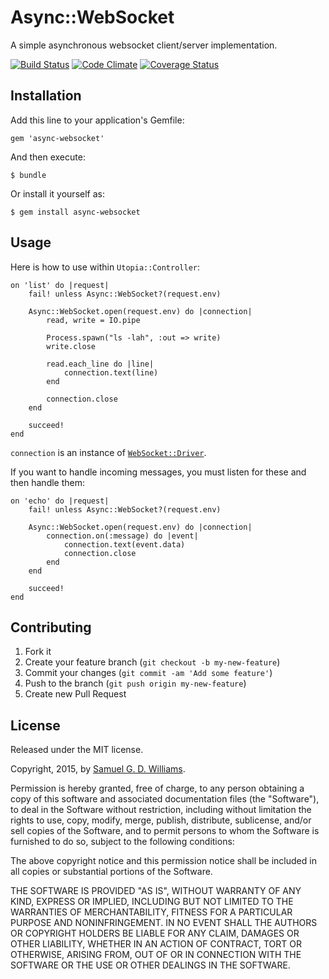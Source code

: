 # Async::WebSocket

A simple asynchronous websocket client/server implementation.

[![Build Status](https://secure.travis-ci.org/socketry/async-websocket.svg)](http://travis-ci.org/socketry/async-websocket)
[![Code Climate](https://codeclimate.com/github/socketry/async-websocket.svg)](https://codeclimate.com/github/socketry/async-websocket)
[![Coverage Status](https://coveralls.io/repos/socketry/async-websocket/badge.svg)](https://coveralls.io/r/socketry/async-websocket)

## Installation

Add this line to your application's Gemfile:

	gem 'async-websocket'

And then execute:

	$ bundle

Or install it yourself as:

	$ gem install async-websocket

## Usage

Here is how to use within `Utopia::Controller`:

	on 'list' do |request|
		fail! unless Async::WebSocket?(request.env)
		
		Async::WebSocket.open(request.env) do |connection|
			read, write = IO.pipe

			Process.spawn("ls -lah", :out => write)
			write.close

			read.each_line do |line|
				connection.text(line)
			end

			connection.close
		end
		
		succeed!
	end

`connection` is an instance of [`WebSocket::Driver`][1].

[1]: https://github.com/faye/websocket-driver-ruby

If you want to handle incoming messages, you must listen for these and then handle them:

	on 'echo' do |request|
		fail! unless Async::WebSocket?(request.env)
		
		Async::WebSocket.open(request.env) do |connection|
			connection.on(:message) do |event|
				connection.text(event.data)
				connection.close
			end
		end
		
		succeed!
	end

## Contributing

1. Fork it
2. Create your feature branch (`git checkout -b my-new-feature`)
3. Commit your changes (`git commit -am 'Add some feature'`)
4. Push to the branch (`git push origin my-new-feature`)
5. Create new Pull Request

## License

Released under the MIT license.

Copyright, 2015, by [Samuel G. D. Williams](http://www.codeotaku.com/samuel-williams).

Permission is hereby granted, free of charge, to any person obtaining a copy
of this software and associated documentation files (the "Software"), to deal
in the Software without restriction, including without limitation the rights
to use, copy, modify, merge, publish, distribute, sublicense, and/or sell
copies of the Software, and to permit persons to whom the Software is
furnished to do so, subject to the following conditions:

The above copyright notice and this permission notice shall be included in
all copies or substantial portions of the Software.

THE SOFTWARE IS PROVIDED "AS IS", WITHOUT WARRANTY OF ANY KIND, EXPRESS OR
IMPLIED, INCLUDING BUT NOT LIMITED TO THE WARRANTIES OF MERCHANTABILITY,
FITNESS FOR A PARTICULAR PURPOSE AND NONINFRINGEMENT. IN NO EVENT SHALL THE
AUTHORS OR COPYRIGHT HOLDERS BE LIABLE FOR ANY CLAIM, DAMAGES OR OTHER
LIABILITY, WHETHER IN AN ACTION OF CONTRACT, TORT OR OTHERWISE, ARISING FROM,
OUT OF OR IN CONNECTION WITH THE SOFTWARE OR THE USE OR OTHER DEALINGS IN
THE SOFTWARE.
